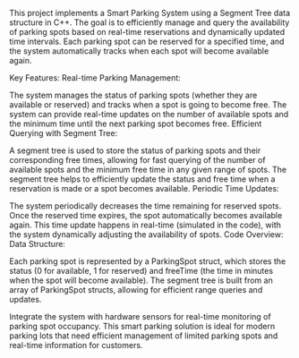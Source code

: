 This project implements a Smart Parking System using a Segment Tree data structure in C++. The goal is to efficiently manage and query the availability of parking spots based on real-time reservations and dynamically updated time intervals. Each parking spot can be reserved for a specified time, and the system automatically tracks when each spot will become available again.

Key Features:
Real-time Parking Management:

The system manages the status of parking spots (whether they are available or reserved) and tracks when a spot is going to become free.
The system can provide real-time updates on the number of available spots and the minimum time until the next parking spot becomes free.
Efficient Querying with Segment Tree:

A segment tree is used to store the status of parking spots and their corresponding free times, allowing for fast querying of the number of available spots and the minimum free time in any given range of spots.
The segment tree helps to efficiently update the status and free time when a reservation is made or a spot becomes available.
Periodic Time Updates:

The system periodically decreases the time remaining for reserved spots. Once the reserved time expires, the spot automatically becomes available again.
This time update happens in real-time (simulated in the code), with the system dynamically adjusting the availability of spots.
Code Overview:
Data Structure:

Each parking spot is represented by a ParkingSpot struct, which stores the status (0 for available, 1 for reserved) and freeTime (the time in minutes when the spot will become available).
The segment tree is built from an array of ParkingSpot structs, allowing for efficient range queries and updates.

Integrate the system with hardware sensors for real-time monitoring of parking spot occupancy.
This smart parking solution is ideal for modern parking lots that need efficient management of limited parking spots and real-time information for customers.
